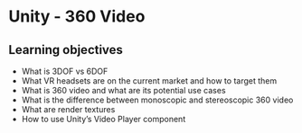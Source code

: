 # Unity - 360 Video

## Learning objectives

- What is 3DOF vs 6DOF
- What VR headsets are on the current market and how to target them
- What is 360 video and what are its potential use cases
- What is the difference between monoscopic and stereoscopic 360 video
- What are render textures
- How to use Unity’s Video Player component
